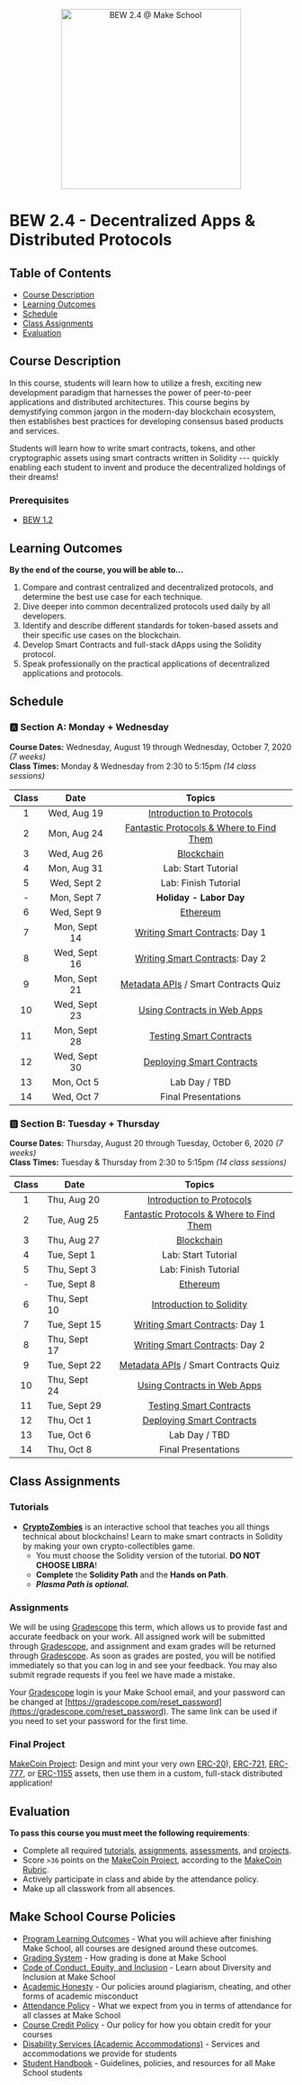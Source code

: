 <p align="center">
   <img src="trading.png" height="320" alt="BEW 2.4 @ Make School">
</p>

# BEW 2.4 - Decentralized Apps & Distributed Protocols

<!-- omit in toc -->
## Table of Contents

- [Course Description](#course-description)
- [Learning Outcomes](#learning-outcomes)
- [Schedule](#schedule)
- [Class Assignments](#class-assignments)
- [Evaluation](#evaluation)

## Course Description

In this course, students will learn how to utilize a fresh, exciting new development paradigm that harnesses the power of peer-to-peer applications and distributed architectures. This course begins by demystifying common jargon in the modern-day blockchain ecosystem, then establishes best practices for developing consensus based products and services.

Students will learn how to write smart contracts, tokens, and other cryptographic assets using smart contracts written in Solidity --- quickly enabling each student to invent and produce the decentralized holdings of their dreams!

<!-- omit in toc -->
### Prerequisites

- [BEW 1.2](https://make.sc/bew1.2)

## Learning Outcomes

**By the end of the course, you will be able to...**

1. Compare and contrast centralized and decentralized protocols, and determine the best use case for each technique.
1. Dive deeper into common decentralized protocols used daily by all developers.
1. Identify and describe different standards for token-based assets and their specific use cases on the blockchain.
1. Develop Smart Contracts and full-stack dApps using the Solidity protocol.
1. Speak professionally on the practical applications of decentralized applications and protocols.

## Schedule

<!-- tabs:start -->
<!-- omit in toc -->
### **🅰️ Section A: Monday + Wednesday**

**Course Dates:** Wednesday, August 19 through Wednesday, October 7, 2020  _(7 weeks)_<br>
**Class Times:** Monday &amp; Wednesday from 2:30 to 5:15pm _(14 class sessions)_

| Class |     Date     |                   Topics                   |
| :---: | :----------: | :----------------------------------------: |
|   1   | Wed, Aug 19  |        [Introduction to Protocols]         |
|   2   | Mon, Aug 24  | [Fantastic Protocols & Where to Find Them] |
|   3   | Wed, Aug 26  |                [Blockchain]                |
|   4   | Mon, Aug 31  |    Lab: Start Tutorial    |
|   5   | Wed, Sept 2  |     Lab: Finish Tutorial               |
|   -   | Mon, Sept 7  |          **Holiday - Labor Day**           |
|   6   | Wed, Sept 9  |         [Ethereum]           |
|   7   | Mon, Sept 14 |      [Writing Smart Contracts]: Day 1      |
|   8   | Wed, Sept 16 |      [Writing Smart Contracts]: Day 2      |
|   9   | Mon, Sept 21 |   [Metadata APIs] / Smart Contracts Quiz   |
|  10   | Wed, Sept 23 |    [Using Contracts in Web Apps]     |
|  11   | Mon, Sept 28 |         [Testing Smart Contracts]          |
|  12   | Wed, Sept 30 |        [Deploying Smart Contracts]         |
|  13   |  Mon, Oct 5  |               Lab Day / TBD                |
|  14   |  Wed, Oct 7  |            Final Presentations             |

<!-- omit in toc -->
### **🅱️ Section B: Tuesday + Thursday**

**Course Dates:** Thursday, August 20 through Tuesday, October 6, 2020 _(7 weeks)_<br>
**Class Times:** Tuesday &amp; Thursday from 2:30 to 5:15pm _(14 class sessions)_

| Class | Date         |                   Topics                   |
| :---: | ------------ | :----------------------------------------: |
|   1   | Thu, Aug 20  |        [Introduction to Protocols]         |
|   2   | Tue, Aug 25  | [Fantastic Protocols & Where to Find Them] |
|   3   | Thu, Aug 27  |                [Blockchain]                |
|   4   | Tue, Sept 1  |    Lab: Start Tutorial    |
|   5   | Thu, Sept 3  |   Lab: Finish Tutorial                |
|   -   | Tue, Sept 8  | [Ethereum]                      |
|   6   | Thu, Sept 10 |          [Introduction to Solidity]              |
|   7   | Tue, Sept 15 |      [Writing Smart Contracts]: Day 1      |
|   8   | Thu, Sept 17 |      [Writing Smart Contracts]: Day 2      |
|   9   | Tue, Sept 22 |   [Metadata APIs] / Smart Contracts Quiz   |
|  10   | Thu, Sept 24 |    [Using Contracts in Web Apps]     |
|  11   | Tue, Sept 29 |         [Testing Smart Contracts]          |
|  12   | Thu, Oct 1   |        [Deploying Smart Contracts]         |
|  13   | Tue, Oct 6   |               Lab Day / TBD                |
|  14   | Thu, Oct 8   |            Final Presentations             |

<!-- tabs:end -->

## Class Assignments

### Tutorials

- **[CryptoZombies](https://cryptozombies.io)** is an interactive school that teaches you all things technical about blockchains! Learn to make smart contracts in Solidity by making your own crypto-collectibles game.
  - You must choose the Solidity version of the tutorial. **DO NOT CHOOSE LIBRA**!
  - **Complete** the **Solidity Path** and the **Hands on Path**.
  - **_Plasma Path is optional._**
<!-- - **[OpenSea]**: This tutorial will teach you how to build an ERC721 from start to finish, with immediate integration on a popular asset marketplace, [OpenSea](https://opensea.io). -->

### Assignments

We will be using [Gradescope] this term, which allows us to provide fast and accurate feedback on your work. All assigned work will be submitted through [Gradescope], and assignment and exam grades will be returned through [Gradescope]. As soon as grades are posted, you will be notified immediately so that you can log in and see your feedback. You may also submit regrade requests if you feel we have made a mistake.

Your [Gradescope] login is your Make School email, and your password can be changed at [https://gradescope.com/reset_password](https://gradescope.com/reset_password). The same link can be used if you need to set your password for the first time.

### Final Project

[MakeCoin Project]: Design and mint your very own [ERC-20](https://docs.openzeppelin.com/contracts/3.x/er20)), [ERC-721](https://docs.openzeppelin.com/contracts/3.x/erc721), [ERC-777](https://docs.openzeppelin.com/contracts/3.x/erc777), or [ERC-1155](https://docs.openzeppelin.com/contracts/3.x/erc1155) assets, then use them in a custom, full-stack distributed application!

## Evaluation

**To pass this course you must meet the following requirements**:

- Complete all required [tutorials](#tutorials), [assignments](#assignments), [assessments](#assessments), and [projects](#final-project).
- Score `>36` points on the [MakeCoin Project], according to the [MakeCoin Rubric].
- Actively participate in class and abide by the attendance policy.
- Make up all classwork from all absences.

<!-- omit in toc -->
## Make School Course Policies

- [Program Learning Outcomes](https://make.sc/program-learning-outcomes) - What you will achieve after finishing Make School, all courses are designed around these outcomes.
- [Grading System](https://make.sc/grading-system) - How grading is done at Make School
- [Code of Conduct, Equity, and Inclusion](https://make.sc/code-of-conduct) - Learn about Diversity and Inclusion at Make School
- [Academic Honesty](https://make.sc/academic-honesty-policy) - Our policies around plagiarism, cheating, and other forms of academic misconduct
- [Attendance Policy](https://make.sc/attendance-policy) - What we expect from you in terms of attendance for all classes at Make School
- [Course Credit Policy](https://make.sc/course-credit-policy) - Our policy for how you obtain credit for your courses
- [Disability Services (Academic Accommodations)](https://make.sc/disability-services) - Services and accommodations we provide for students
- [Student Handbook](https://make.sc/student-handbook) - Guidelines, policies, and resources for all Make School students

[Gradescope]: https://make.sc/bew2.4-gradescope
[Start the CryptoZombies Tutorial]: https://cryptozombies.io
[History of Cryptocurrency]: Lessons/Lesson2.md
[Contracts + Solidity (pt 1)]: Lessons/Lesson3.md
[Contracts + Solidity (pt 2)]: Lessons/Lesson4.md
[Tokens, Marketplaces, & You]: Lessons/Lesson5.md
[Architecting Token Based Applications in Node.js]: Lessons/Lesson6.md
[Test Networks]: Lessons/Lesson7.md
[Testing]: Lessons/Lesson8.md
[Deploying with Truffle]: Lessons/Lesson9.md
[Web3.js]: https://www.zastrin.com/tutorials/build-an-ethereum-dapp-using-ethersjs
[Final Presentations]: Project/presentations.md
[Gradescope]: https:/make.sc/bew2.4-gradescope
[Introduction to Protocols]: Lessons/IntroProtocols.md
[Fantastic Protocols & Where to Find Them]: https://docs.google.com/presentation/d/1KtQYUB2DpkuKwtmvfSaV9GHAbS7VtKh6GlBdMRLWmV0
[Deploying Smart Contracts]: Lessons/Deploy.md
[Writing Smart Contracts]: Lessons/SmartContracts.md
[Introduction to Solidity]: Lessons/Solidity.md
[Ethereum]: Lessons/Ethereum.md
[Metadata APIs]: Lessons/APIs.md
[MakeCoin Project]: Project/MakeCoin.md
[Testing Smart Contracts]: Lessons/Testing.md
[MakeCoin Rubric]: https://www.makeschool.com/rubrics/UnVicmljLTE5Mg==
[Using Contracts in Web Apps]: Lessons/DApps.md
[Blockchain]: Lessons/Blockchain.md
[How to Design a Token]: Lessons/NewToken.md
